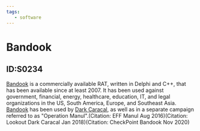 ```yaml
---
tags:
   - software
---
```

# Bandook
## ID:S0234
[Bandook](software/S0234) is a commercially available RAT, written in Delphi and C++, that has been available since at least 2007. It has been used against government, financial, energy, healthcare, education, IT, and legal organizations in the US, South America, Europe, and Southeast Asia. [Bandook](software/S0234) has been used by [Dark Caracal](groups/G0070), as well as in a separate campaign referred to as "Operation Manul".(Citation: EFF Manul Aug 2016)(Citation: Lookout Dark Caracal Jan 2018)(Citation: CheckPoint Bandook Nov 2020)
